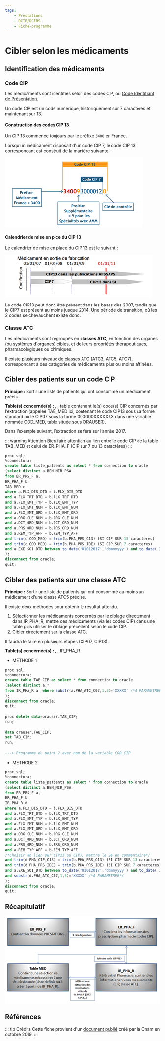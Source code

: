 ```yaml
---
tags:
    - Prestations
    - DCIR/DCIRS
    - Fiche-programme
---
```


# Cibler selon les médicaments
<!-- SPDX-License-Identifier: MPL-2.0 -->

<TagLinks />

## Identification des médicaments
### Code CIP

Les médicaments sont identifiés selon des codes CIP, ou [Code Identifiant de Présentation](https://solidarites-sante.gouv.fr/soins-et-maladies/medicaments/glossaire/article/code-cip).

Un code CIP est un code numérique, historiquement sur 7 caractères et maintenant sur 13.  

#### Construction des codes CIP 13
Un CIP 13 commence toujours par le préfixe `3400` en France. 

Lorsqu’un médicament disposait d'un code CIP 7, le code CIP 13 correspondant est construit de la manière suivante :

![schema 1](../files/Cnam/images_ciblage_medicaments/Medicaments_schema1.png)

#### Calendrier de mise en plce du CIP 13 
Le calendrier de mise en place du CIP 13 est le suivant :

![schema 2](../files/Cnam/images_ciblage_medicaments/Medicaments_schema2.png)

Le code CIP13 peut donc être présent dans les bases dès 2007, tandis que le CIP7 est présent au moins jusque 2014. 
Une période de transition, où les 2 codes se chevauchent existe donc.

### Classe ATC
Les médicaments sont regroupés en **classes ATC**, en fonction des organes (ou systèmes d'organes) cibles, et de leurs propriétés thérapeutiques, pharmacologiques ou chimiques.

Il existe plusieurs niveaux de classes ATC (ATC3, ATC5, ATC7), correspondant à des catégories de médicaments plus ou moins affinées.


## Cibler des patients sur un code CIP
**Principe :** Sortir une liste de patients qui ont consommé un médicament précis.  

**Table(s) concernée(s) :** <PreviewPage text="ER_PRS_F" link="../tables/ER_PRS_F/" />, <PreviewPage text="ER_PHA_F" link="../tables/ER_PHA_F/" />, table contenant le(s) code(s) CIP concernés par l’extraction (appelée TAB_MED ici, contenant le code CIP13 sous sa forme standard ou le CIP07 sous la forme 000000XXXXXXX dans une variable nommée COD_MED, table située sous ORAUSER). 

Dans l’exemple suivant, l’extraction se fera sur l’année 2017.

::: warning Attention
Bien faire attention au lien entre le code CIP de la table TAB_MED et celui de ER_PHA_F (CIP sur 7 ou 13 caractères)
:::


``` sql
proc sql;
%connectora;
create table liste_patients as select * from connection to oracle
(select distinct a.BEN_NIR_PSA
from ER_PRS_F a,
ER_PHA_F b,
TAB_MED c
where a.FLX_DIS_DTD = b.FLX_DIS_DTD
and a.FLX_TRT_DTD = b.FLX_TRT_DTD
and a.FLX_EMT_TYP = b.FLX_EMT_TYP
and a.FLX_EMT_NUM = b.FLX_EMT_NUM
and a.FLX_EMT_ORD = b.FLX_EMT_ORD
and a.ORG_CLE_NUM = b.ORG_CLE_NUM
and a.DCT_ORD_NUM = b.DCT_ORD_NUM
and a.PRS_ORD_NUM = b.PRS_ORD_NUM
and a.REM_TYP_AFF = b.REM_TYP_AFF
and trim(c.COD_MED) = trim(b.PHA_PRS_C13) (SI CIP SUR 13 caracteres)
and trim(c.COD_MED) = trim(b.PHA_PRS_IDE) (SI CIP SUR 7 caracteres)
and a.EXE_SOI_DTD between to_date('01012017','ddmmyyyy') and to_date('31122017','ddmmyyyy')
);
disconnect from oracle;
quit;

```

## Cibler des patients sur une classe ATC
**Principe :** Sortir une liste de patients qui ont consommé au moins un médicament d’une classe ATC5 précise. 

Il existe deux méthodes pour obtenir le résultat attendu. 
1. Sélectionner les médicaments concernés par le ciblage directement dans IR_PHA_R, mettre ces médicaments (via les codes CIP) dans une table puis utiliser le ciblage précédent selon le code CIP. 
2. Cibler directement sur la classe ATC. 

Il faudra le faire en plusieurs étapes (CIP07, CIP13).  

**Table(s) concernée(s) :** <PreviewPage text="ER_PRS_F" link="../tables/ER_PRS_F/" />, <PreviewPage text="ER_PHA_F" link="../tables/ER_PHA_F/" />, IR_PHA_R

*  METHODE 1
``` sql
proc sql;
%connectora;
create table TAB_CIP as select * from connection to oracle
(select distinct a.*
from IR_PHA_R a  where substr(a.PHA_ATC_C07,1,5)='XXXXX' /*A PARAMETRER*/
);
disconnect from oracle;
quit;

proc delete data=orauser.TAB_CIP;
run;

data orauser.TAB_CIP;
set TAB_CIP;
run;

---> Programme du point 2 avec nom de la variable COD_CIP
```

*  METHODE 2

``` sql
proc sql;
%connectora;
create table liste_patients as select * from connection to oracle
(select distinct a.BEN_NIR_PSA
from ER_PRS_F a,
ER_PHA_F b,
IR_PHA_R d
where a.FLX_DIS_DTD = b.FLX_DIS_DTD
and a.FLX_TRT_DTD = b.FLX_TRT_DTD
and a.FLX_EMT_TYP = b.FLX_EMT_TYP
and a.FLX_EMT_NUM = b.FLX_EMT_NUM
and a.FLX_EMT_ORD = b.FLX_EMT_ORD
and a.ORG_CLE_NUM = b.ORG_CLE_NUM
and a.DCT_ORD_NUM = b.DCT_ORD_NUM
and a.PRS_ORD_NUM = b.PRS_ORD_NUM
and a.REM_TYP_AFF = b.REM_TYP_AFF
/*Choisir un lien sur CIP13 ou CIP7, mettre le 2e en commentaire*/
and trim(d.PHA_CIP_C13) = trim(b.PHA_PRS_C13) (SI CIP SUR 13 caracteres)
and trim(d.PHA_PRS_IDE) = trim(b.PHA_PRS_IDE) (SI CIP SUR 7 caracteres)
and a.EXE_SOI_DTD between to_date('01012017','ddmmyyyy') and to_date('31122017','ddmmyyyy')
and substr(d.PHA_ATC_C07,1,5)='XXXXX' /*A PARAMETRER*/
);
disconnect from oracle;
quit;

```

## Récapitulatif
![schema 3](../files/Cnam/images_ciblage_medicaments/Medicaments_schema3.png)

## Références

::: tip Crédits
Cette fiche provient d'un [document publié](../files/Cnam/2019-10_Cnam_Programmes-SAS-Medicaments_MPL-2.0.doc) créé par la Cnam en octobre 2019.
:::
